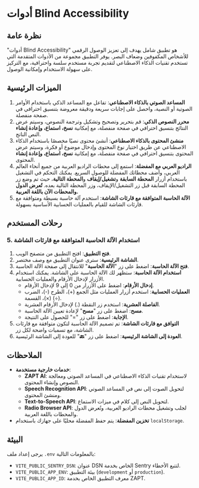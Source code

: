 # أدوات Blind Accessibility

## نظرة عامة

"أدوات Blind Accessibility" هو تطبيق شامل يهدف إلى تعزيز الوصول الرقمي للأشخاص المكفوفين وضعاف البصر. يوفر التطبيق مجموعة من الأدوات المتقدمة التي تستخدم تقنيات الذكاء الاصطناعي لتقديم تجربة مستخدم سلسة واحترافية، مع التركيز على سهولة الاستخدام وإمكانية الوصول.

## الميزات الرئيسية

1. **المساعد الصوتي بالذكاء الاصطناعي**: تفاعل مع المساعد الذكي باستخدام الأوامر الصوتية أو النصية، واحصل على إجابات سريعة ودقيقة معروضة بتنسيق احترافي في صفحة منفصلة.
2. **محرر النصوص الذكي**: قم بتحرير وتصحيح وتشكيل وترجمة النصوص، وسيتم عرض النتائج بتنسيق احترافي في صفحة منفصلة، مع إمكانية **نسخ، استماع، وإعادة إنشاء** النص الناتج.
3. **منشئ المحتوى بالذكاء الاصطناعي**: أنشئ محتوى نصيًا مخصصًا باستخدام الذكاء الاصطناعي عن طريق اختيار نوع المحتوى وإدخال موضوع أو فكرة، وسيتم عرض المحتوى بتنسيق احترافي في صفحة منفصلة، مع إمكانية **نسخ، استماع، وإعادة إنشاء** المحتوى.
4. **الراديو العربي مع المفضلة**: استمع إلى محطات الراديو العربية من جميع أنحاء العالم العربي، وأضف محطاتك المفضلة للوصول السريع. يمكنك التحكم في التشغيل باستخدام أزرار **المحطة السابقة** و**تشغيل/إيقاف** و**المحطة التالية**، حيث تم وضع زر المحطة السابقة قبل زر التشغيل/الإيقاف، وزر المحطة التالية بعده. **تُعرض الدول والمحطات الآن باللغة العربية.**
5. **الآلة الحاسبة المتوافقة مع قارئات الشاشة**: استخدم آلة حاسبة بسيطة ومتوافقة مع قارئات الشاشة للقيام بالعمليات الحسابية الأساسية بسهولة.

## رحلات المستخدم

### 5. استخدام الآلة الحاسبة المتوافقة مع قارئات الشاشة

1. **فتح التطبيق**: افتح التطبيق من متصفح الويب.
2. **الشاشة الرئيسية**: سترى عنوان التطبيق مع وصف مختصر.
3. **فتح الآلة الحاسبة**: اضغط على زر "**الآلة الحاسبة**" للانتقال إلى صفحة الآلة الحاسبة.
4. **استخدام الآلة الحاسبة**: ستظهر لك الآلة الحاسبة على الشاشة. يمكنك استخدام الأزرار لإدخال الأرقام والعمليات الحسابية.
   - **إدخال الأرقام**: اضغط على الأزرار من 0 إلى 9 لإدخال الأرقام.
   - **العمليات الحسابية**: استخدم أزرار العمليات مثل الجمع (+)، الطرح (-)، الضرب (×)، القسمة (÷).
   - **الفاصلة العشرية**: استخدم زر النقطة (.) لإدخال الأرقام العشرية.
   - **مسح**: اضغط على زر "**مسح**" لإعادة تعيين الآلة الحاسبة.
   - **الإجابة**: اضغط على زر "=" للحصول على النتيجة.
5. **التوافق مع قارئات الشاشة**: تم تصميم الآلة الحاسبة لتكون متوافقة مع قارئات الشاشة، مع تسميات واضحة لكل زر.
6. **العودة إلى الشاشة الرئيسية**: اضغط على زر "**🔙**" للعودة إلى الشاشة الرئيسية.

## الملاحظات

- **خدمات خارجية مستخدمة**:
  - **ZAPT AI**: لاستخدام تقنيات الذكاء الاصطناعي في المساعد الصوتي ومعالجة النصوص وإنشاء المحتوى.
  - **Speech Recognition API**: لتحويل الصوت إلى نص في المساعد الصوتي ومنشئ المحتوى.
  - **Text-to-Speech API**: لتحويل النص إلى كلام في ميزات الاستماع.
  - **Radio Browser API**: لجلب وتشغيل محطات الراديو العربية، وتُعرض الدول والمحطات باللغة العربية.
- **تخزين المفضلة**: يتم حفظ المفضلة محليًا على جهازك باستخدام `localStorage`.

## البيئة

يرجى إعداد ملف `.env` بالمعلومات التالية:

- `VITE_PUBLIC_SENTRY_DSN`: عنوان DSN الخاص بخدمة Sentry لتتبع الأخطاء.
- `VITE_PUBLIC_APP_ENV`: بيئة التطبيق (`development` أو `production`).
- `VITE_PUBLIC_APP_ID`: معرف التطبيق الخاص بخدمة ZAPT.